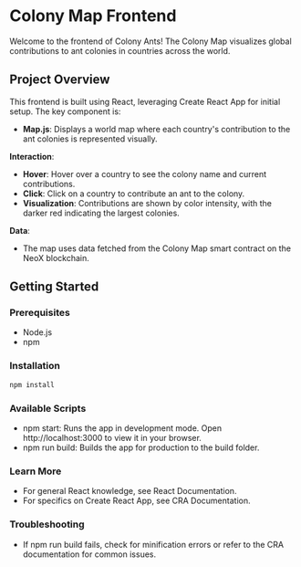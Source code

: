 # Colony Map Frontend

Welcome to the frontend of Colony Ants! The Colony Map visualizes global contributions to ant colonies in countries across the world.

## Project Overview
This frontend is built using React, leveraging Create React App for initial setup. The key component is:

- **Map.js**: Displays a world map where each country's contribution to the ant colonies is represented visually.

**Interaction**:
- **Hover**: Hover over a country to see the colony name and current contributions.
- **Click**: Click on a country to contribute an ant to the colony.
- **Visualization**: Contributions are shown by color intensity, with the darker red indicating the largest colonies.

**Data**:
- The map uses data fetched from the Colony Map smart contract on the NeoX blockchain.

## Getting Started

### Prerequisites
- Node.js
- npm

### Installation
```bash
npm install
```

### Available Scripts
- npm start: Runs the app in development mode. Open http://localhost:3000 to view it in your browser.
- npm run build: Builds the app for production to the build folder.

### Learn More
- For general React knowledge, see React Documentation.
- For specifics on Create React App, see CRA Documentation.

### Troubleshooting
- If npm run build fails, check for minification errors or refer to the CRA documentation for common issues.
